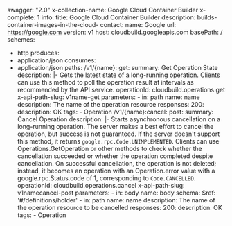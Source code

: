 swagger: "2.0"
x-collection-name: Google Cloud Container Builder
x-complete: 1
info:
  title: Google Cloud Container Builder
  description: builds-container-images-in-the-cloud-
  contact:
    name: Google
    url: https://google.com
  version: v1
host: cloudbuild.googleapis.com
basePath: /
schemes:
- http
produces:
- application/json
consumes:
- application/json
paths:
  /v1/{name}:
    get:
      summary: Get Operation State
      description: |-
        Gets the latest state of a long-running operation.  Clients can use this
        method to poll the operation result at intervals as recommended by the API
        service.
      operationId: cloudbuild.operations.get
      x-api-path-slug: v1name-get
      parameters:
      - in: path
        name: name
        description: The name of the operation resource
      responses:
        200:
          description: OK
      tags:
      - Operation
  /v1/{name}:cancel:
    post:
      summary: Cancel Operation
      description: |-
        Starts asynchronous cancellation on a long-running operation.  The server
        makes a best effort to cancel the operation, but success is not
        guaranteed.  If the server doesn't support this method, it returns
        `google.rpc.Code.UNIMPLEMENTED`.  Clients can use
        Operations.GetOperation or
        other methods to check whether the cancellation succeeded or whether the
        operation completed despite cancellation. On successful cancellation,
        the operation is not deleted; instead, it becomes an operation with
        an Operation.error value with a google.rpc.Status.code of 1,
        corresponding to `Code.CANCELLED`.
      operationId: cloudbuild.operations.cancel
      x-api-path-slug: v1namecancel-post
      parameters:
      - in: body
        name: body
        schema:
          $ref: '#/definitions/holder'
      - in: path
        name: name
        description: The name of the operation resource to be cancelled
      responses:
        200:
          description: OK
      tags:
      - Operation